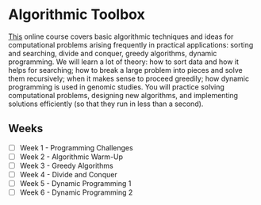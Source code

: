 # Algorithmic Toolbox

[This](https://www.coursera.org/learn/algorithmic-toolbox) online course covers basic algorithmic techniques and ideas for computational problems arising frequently in practical applications: sorting and searching, divide and conquer, greedy algorithms, dynamic programming. We will learn a lot of theory: how to sort data and how it helps for searching; how to break a large problem into pieces and solve them recursively; when it makes sense to proceed greedily; how dynamic programming is used in genomic studies. You will practice solving computational problems, designing new algorithms, and implementing solutions efficiently (so that they run in less than a second).

## Weeks
- [ ] Week 1 - Programming Challenges
- [ ] Week 2 - Algorithmic Warm-Up
- [ ] Week 3 - Greedy Algorithms
- [ ] Week 4 - Divide and Conquer
- [ ] Week 5 - Dynamic Programming 1
- [ ] Week 6 - Dynamic Programming 2
